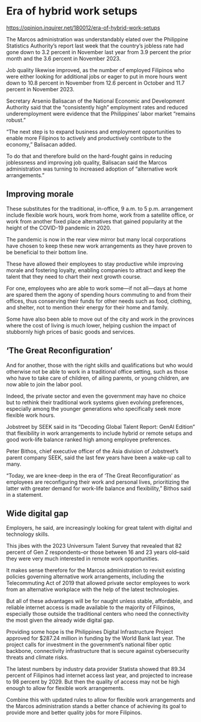 # Era of hybrid work setups

https://opinion.inquirer.net/180012/era-of-hybrid-work-setups



The Marcos administration was understandably elated over the Philippine Statistics Authority’s report last week that the country’s jobless rate had gone down to 3.2 percent in November last year from 3.9 percent the prior month and the 3.6 percent in November 2023.

Job quality likewise improved, as the number of employed Filipinos who were either looking for additional jobs or eager to put in more hours went down to 10.8 percent in November from 12.6 percent in October and 11.7 percent in November 2023.

Secretary Arsenio Balisacan of the National Economic and Development Authority said that the “consistently high” employment rates and reduced underemployment were evidence that the Philippines’ labor market “remains robust.”

“The next step is to expand business and employment opportunities to enable more Filipinos to actively and productively contribute to the economy,” Balisacan added.

To do that and therefore build on the hard-fought gains in reducing joblessness and improving job quality, Balisacan said the Marcos administration was turning to increased adoption of “alternative work arrangements.”



##  Improving morale



These substitutes for the traditional, in-office, 9 a.m. to 5 p.m. arrangement include flexible work hours, work from home, work from a satellite office, or work from another fixed place alternatives that gained popularity at the height of the COVID-19 pandemic in 2020.

The pandemic is now in the rear view mirror but many local corporations have chosen to keep these new work arrangements as they have proven to be beneficial to their bottom line.

These have allowed their employees to stay productive while improving morale and fostering loyalty, enabling companies to attract and keep the talent that they need to chart their next growth course.

For one, employees who are able to work some—if not all—days at home are spared them the agony of spending hours commuting to and from their offices, thus conserving their funds for other needs such as food, clothing, and shelter, not to mention their energy for their home and family.

Some have also been able to move out of the city and work in the provinces where the cost of living is much lower, helping cushion the impact of stubbornly high prices of basic goods and services.



##  ‘The Great Reconfiguration’



And for another, those with the right skills and qualifications but who would otherwise not be able to work in a traditional office setting, such as those who have to take care of children, of ailing parents, or young children, are now able to join the labor pool.

Indeed, the private sector and even the government may have no choice but to rethink their traditional work systems given evolving preferences, especially among the younger generations who specifically seek more flexible work hours.

Jobstreet by SEEK said in its “Decoding Global Talent Report: GenAI Edition” that flexibility in work arrangements to include hybrid or remote setups and good work-life balance ranked high among employee preferences.

Peter Bithos, chief executive officer of the Asia division of Jobstreet’s parent company SEEK, said the last few years have been a wake-up call to many.

“Today, we are knee-deep in the era of ‘The Great Reconfiguration’ as employees are reconfiguring their work and personal lives, prioritizing the latter with greater demand for work-life balance and flexibility,” Bithos said in a statement.



##  Wide digital gap



Employers, he said, are increasingly looking for great talent with digital and technology skills.

This jibes with the 2023 Universum Talent Survey that revealed that 82 percent of Gen Z respondents–or those between 16 and 23 years old–said they were very much interested in remote work opportunities.

It makes sense therefore for the Marcos administration to revisit existing policies governing alternative work arrangements, including the Telecommuting Act of 2019 that allowed private sector employees to work from an alternative workplace with the help of the latest technologies.

But all of these advantages will be for naught unless stable, affordable, and reliable internet access is made available to the majority of Filipinos, especially those outside the traditional centers who need the connectivity the most given the already wide digital gap.

Providing some hope is the Philippines Digital Infrastructure Project approved for $287.24 million in funding by the World Bank last year. The project calls for investment in the government’s national fiber optic backbone, connectivity infrastructure that is secure against cybersecurity threats and climate risks.

The latest numbers by industry data provider Statista showed that 89.34 percent of Filipinos had internet access last year, and projected to increase to 98 percent by 2029. But then the quality of access may not be high enough to allow for flexible work arrangements.

Combine this with updated rules to allow for flexible work arrangements and the Marcos administration stands a better chance of achieving its goal to provide more and better quality jobs for more Filipinos.